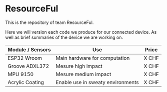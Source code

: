 # ResourceFul

This is the repository of team ResourceFul. 

Here we will version each code we produce for our connected device. As well as brief summaries of the device we are working on. 

| Module / Sensors | Use | Price |
| ------------- | ------------- |------------- |
| ESP32 Wroom  | Main hardware for computation | X CHF
| Groove ADXL372  | Mesure high impact  | X CHF
| MPU 9150  | Mesure medium impact  | X CHF |
| Acrylic Coating  | Enable use in sweaty environments  | X CHF |

